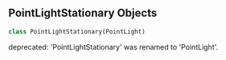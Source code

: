 ## PointLightStationary Objects

```python
class PointLightStationary(PointLight)
```

deprecated: 'PointLightStationary' was renamed to 'PointLight'.

<a id="unreal.PrecomputedVisibilityOverrideVolume"></a>